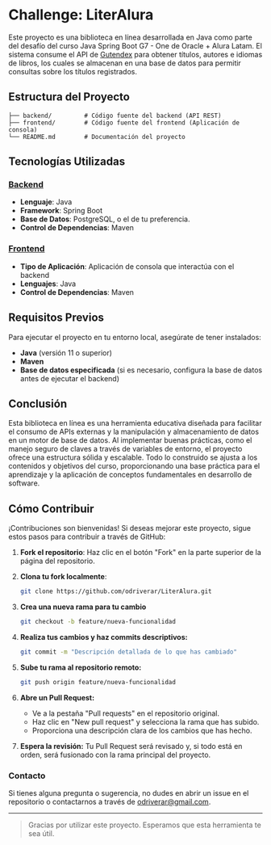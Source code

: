 # Challenge: LiterAlura

Este proyecto es una biblioteca en línea desarrollada en Java como parte del desafío del curso Java Spring Boot G7 - One de Oracle + Alura Latam. El sistema consume el API de [Gutendex](https://gutendex.com/) para obtener títulos, autores e idiomas de libros, los cuales se almacenan en una base de datos para permitir consultas sobre los títulos registrados.

## Estructura del Proyecto
``` PlaniText
├── backend/         # Código fuente del backend (API REST)
├── frontend/        # Código fuente del frontend (Aplicación de consola)
└── README.md        # Documentación del proyecto
```
## Tecnologías Utilizadas

### [Backend](./backend/)
- **Lenguaje**: Java
- **Framework**: Spring Boot
- **Base de Datos**: PostgreSQL, o el de tu preferencia.
- **Control de Dependencias**: Maven

### [Frontend](./frontend/)
- **Tipo de Aplicación**: Aplicación de consola que interactúa con el backend
- **Lenguajes**: Java 
- **Control de Dependencias**: Maven

## Requisitos Previos

Para ejecutar el proyecto en tu entorno local, asegúrate de tener instalados:
- **Java** (versión 11 o superior)
- **Maven**
- **Base de datos especificada** (si es necesario, configura la base de datos antes de ejecutar el backend)

## Conclusión

Esta biblioteca en línea es una herramienta educativa diseñada para facilitar el consumo de APIs externas y la manipulación y almacenamiento de datos en un motor de base de datos. Al implementar buenas prácticas, como el manejo seguro de claves a través de variables de entorno, el proyecto ofrece una estructura sólida y escalable. Todo lo construido se ajusta a los contenidos y objetivos del curso, proporcionando una base práctica para el aprendizaje y la aplicación de conceptos fundamentales en desarrollo de software.


## Cómo Contribuir

¡Contribuciones son bienvenidas! Si deseas mejorar este proyecto, sigue estos pasos para contribuir a través de GitHub:

1. **Fork el repositorio**:
   Haz clic en el botón "Fork" en la parte superior de la página del repositorio.

2. **Clona tu fork localmente**:

   ```bash
   git clone https://github.com/odriverar/LiterAlura.git
   ```
3. **Crea una nueva rama para tu cambio**
   ```bash
   git checkout -b feature/nueva-funcionalidad
   ```
4. **Realiza tus cambios y haz commits descriptivos:**
   ```bash
   git commit -m "Descripción detallada de lo que has cambiado"
   ```
5. **Sube tu rama al repositorio remoto:**
   ```bash
   git push origin feature/nueva-funcionalidad
   ```
6. **Abre un Pull Request:**
   - Ve a la pestaña "Pull requests" en el repositorio original.
   - Haz clic en "New pull request" y selecciona la rama que has subido. 
   - Proporciona una descripción clara de los cambios que has hecho.
7. **Espera la revisión:** Tu Pull Request será revisado y, si todo está en orden, será fusionado con la rama principal del proyecto.



### Contacto

Si tienes alguna pregunta o sugerencia, no dudes en abrir un issue en el repositorio o contactarnos a través de odriverar@gmail.com.

---

>Gracias por utilizar este proyecto. Esperamos que esta herramienta te sea útil.
